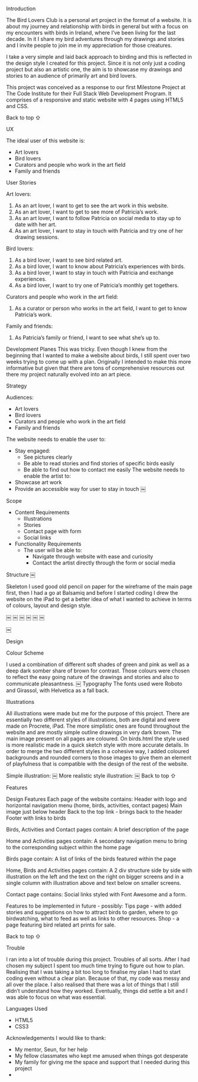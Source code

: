 
Introduction

The Bird Lovers Club is a personal art project in the format of a website. It is about my journey and relationship with birds in general but with a focus on my encounters with birds in Ireland, where I’ve been living for the last decade. In it I share my bird adventures through my drawings and stories and I invite people to join me in my appreciation for those creatures.

I take a very simple and laid back approach to birding and this is reflected in the design style I created for this project. Since it is not only just a coding project but also an artistic one, the aim is to showcase my drawings and stories to an audience of primarily art and bird lovers.

This project was conceived as a response to our first Milestone Project at The Code Institute for their Full Stack Web Development Program. It comprises of a responsive and static website with 4 pages using HTML5 and CSS.

Back to top ⇧

UX

The ideal user of this website is:
* Art lovers
* Bird lovers
* Curators and people who work in the art field
* Family and friends

User Stories

Art lovers:
1. As an art lover, I want to get to see the art work in this website.
2. As an art lover, I want to get to see more of Patricia’s work.
3. As an art lover, I want to follow Patricia on social media to stay up to date with her art.
4. As an art lover, I want to stay in touch with Patricia and try one of her drawing sessions.

Bird lovers:
1. As a bird lover, I want to see bird related art.
2. As a bird lover, I want to know about Patricia’s experiences with birds.
3. As a bird lover, I want to stay in touch with Patricia and exchange experiences.
4. As a bird lover, I want to try one of Patricia’s monthly get togethers.

Curators and people who work in the art field:
1. As a curator or person who works in the art field, I want to get to know Patricia’s work.

Family and friends:
1. As Patricia’s family or friend, I want to see what she’s up to.

Development Planes
This was tricky. Even though I knew from the beginning that I wanted to make a website about birds, I still spent over two weeks trying to come up with a plan. Originally I intended to make this more informative but given that there are tons of comprehensive resources out there my project naturally evolved into an art piece. 

Strategy

Audiences:
* Art lovers
* Bird lovers
* Curators and people who work in the art field
* Family and friends


The website needs to enable the user to:
* Stay engaged:
    * See pictures clearly
    * Be able to read stories and find stories of specific birds easily
    * Be able to find out how to contact me easily 
The website needs to enable the artist to:
* Showcase art work
* Provide an accessible way for user to stay in touch
￼

Scope
* Content Requirements
    * Illustrations
    * Stories
    * Contact page with form
    * Social links
* Functionality Requirements
    * The user will be able to:
        * Navigate through website with ease and curiosity
        * Contact the artist directly through the form or social media

Structure
￼

Skeleton
I used good old pencil on paper for the wireframe of the main page first, then I had a go at Balsamiq and before I started coding I drew the website on the iPad to get a better idea of what I wanted to achieve in terms of colours, layout and design style.

 



￼
￼
￼
￼
￼
￼

￼

Design

Colour Scheme

I used a combination of different soft shades of green and pink as well as a deep dark somber share of brown for contrast. Those colours were chosen to reflect the easy going nature of the drawings and stories and also to communicate pleasantness.
￼
Typography
The fonts used were Roboto and Girassol, with Helvetica as a fall back.

Illustrations

All illustrations were made but me for the purpose of this project. There are essentially two different styles of illustrations, both are digital and were made on Procrete, iPad. The more simplistic ones are found throughout the website and are mostly simple outline drawings in very dark brown. The main image present on all pages are coloured. On birds.html the style used is more realistic made in a quick sketch style with more accurate details. In order to merge the two different styles in a cohesive way, I added coloured backgrounds and rounded corners to those images to give them an element of playfulness that is compatible with the design of the rest of the website.

Simple illustration:
￼
More realistic style illustration:
￼
Back to top ⇧

Features

Design Features
Each page of the website contains:
	Header with logo and horizontal navigation menu (home, birds, activities, contact pages)
	Main image just below header
	Back to the top link - brings back to the header
	Footer with links to birds

Birds, Activities and Contact pages contain:
	A brief description of the page

Home and Activities pages contain:
	A secondary navigation menu to bring to the corresponding subject within the home page	

Birds page contain: 
	A list of links of the birds featured within the page

Home, Birds and Activities pages contain:
	A 2 div structure side by side with illustration on the left and the text on the right on bigger screens and in a single column with illustration above and text below on smaller screens.

Contact page contains:
	Social links styled with Font Awesome and a form.

Features to be implemented in future - possibly:
	Tips page - with added stories and suggestions on how to attract birds to garden, where to go birdwatching, what to feed as well as links to other resources.
	Shop - a page featuring bird related art prints for sale.
	
Back to top ⇧

Trouble

I ran into a lot of trouble during this project. Troubles of all sorts. After I had chosen my subject I spent too much time trying to figure out how to plan. Realising that I was taking a bit too long to finalise my plan I had to start coding even without a clear plan. Because of that, my code was messy and all over the place. I also realised that there was a lot of things that I still didn’t understand how they worked.
Eventually, things did settle a bit and I was able to focus on what was essential. 
 

Languages Used
* HTML5
* CSS3


Acknowledgements
I would like to thank:
* My mentor, Seun, for her help 
* My fellow classmates who kept me amused when things got desperate
* My family for giving me the space and support that I needed during this project
* 
